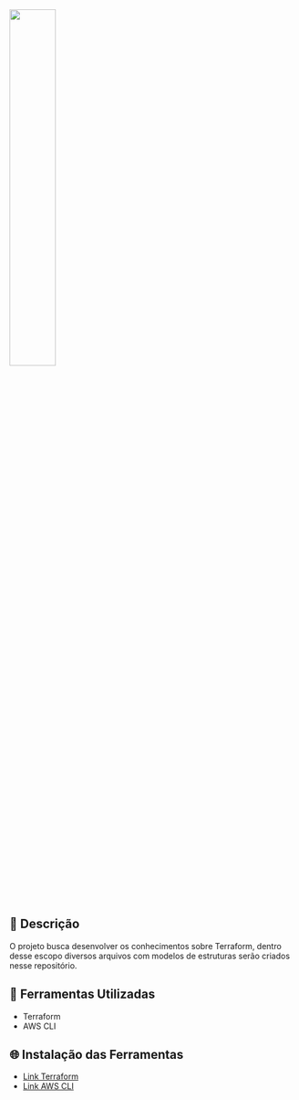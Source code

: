 <img src="https://firebasestorage.googleapis.com/v0/b/file-app-ads-txt.appspot.com/o/terraform-icon.svg?alt=media&token=ba2a9d1e-b16d-479c-a2b2-a3e4fa76862b" width=40% height=40%>

## 📝 Descrição

O projeto busca desenvolver os conhecimentos sobre Terraform, dentro desse escopo diversos arquivos com modelos de estruturas serão criados nesse repositório.

## 🔧 Ferramentas Utilizadas

* Terraform
* AWS CLI

## 🌐 Instalação das Ferramentas

* [Link Terraform](https://developer.hashicorp.com/terraform/downloads)
* [Link AWS CLI](https://aws.amazon.com/pt/cli/)
